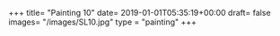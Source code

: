+++
title= "Painting 10"
date= 2019-01-01T05:35:19+00:00
draft= false
images= "/images/SL10.jpg"
type = "painting"
+++
